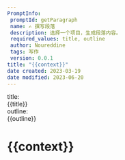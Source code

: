 ```yaml
---
PromptInfo:
 promptId: getParagraph
 name: ✍️ 撰写段落
 description: 选择一个项目，生成段落内容。
 required_values: title, outline
 author: Noureddine
 tags: 写作
 version: 0.0.1
title: "{{context}}"
date created: 2023-03-19
date modified: 2023-06-20
---
```


title:  
{{title}}  
outline:  
{{outline}}

# {{context}}
